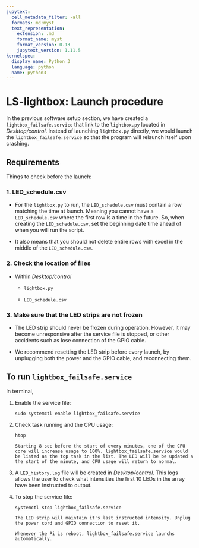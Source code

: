 ```yaml
---
jupytext:
  cell_metadata_filter: -all
  formats: md:myst
  text_representation:
    extension: .md
    format_name: myst
    format_version: 0.13
    jupytext_version: 1.11.5
kernelspec:
  display_name: Python 3
  language: python
  name: python3
---
```


# LS-lightbox: Launch procedure

In the previous software setup section, we have created a `lightbox_failsafe.service` that link to the `lightbox.py` located in *Desktop/control*. Instead of launching `lightbox.py` directly, we would launch the `lightbox_failsafe.service` so that the program will relaunch itself upon crashing.

## Requirements

Things to check before the launch:

### 1. LED_schedule.csv

- For the `lightbox.py` to run, the `LED_schedule.csv` must contain a row matching the time at launch. Meaning you cannot have a `LED_schedule.csv` where the first row is a time in the future. So, when creating the `LED_schedule.csv`, set the beginning date time ahead of when you will run the script.

- It also means that you should not delete entire rows with excel in the middle of the  `LED_schedule.csv`.

### 2. Check the location of files

- Within *Desktop/control*
  
  - `lightbox.py`
  
  - `LED_schedule.csv`

### 3. Make sure that the LED strips are not frozen

- The LED strip should never be frozen during operation. However, it may become unresponsive after the service file is stopped, or other accidents such as lose connection of the GPIO cable.

- We recommend resetting the LED strip before every launch, by unplugging both the power and the GPIO cable, and reconnecting them.

## To run `lightbox_failsafe.service`

In terminal,

1. Enable the service file:
   
   `sudo systemctl enable lightbox_failsafe.service`

2. Check task running and the CPU usage:
   
   `htop`
   
   ```{note}
   Starting 8 sec before the start of every minutes, one of the CPU core will increase usage to 100%. lightbox_failsafe.service would be listed as the top task in the list. The LED will be be updated a the start of the minute, and CPU usage will return to normal.
   ```

3. A `LED_history.log` file will be created in *Desktop/control*. This logs allows the user to check what intensities the first 10 LEDs in the array have been instructed to output.

4. To stop the service file:
   
   `systemctl stop lightbox_failsafe.service`
   
   ```{note}
   The LED strip will maintain it's last instructed intensity. Unplug the power cord and GPIO connection to reset it.
   ```
   
   ```{note}
   Whenever the Pi is reboot, lightbox_failsafe.service launchs automatically.
   ```